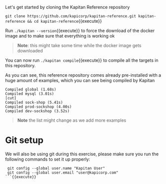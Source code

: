 Let's get started by cloning the Kapitan Reference repository

`git clone https://github.com/kapicorp/kapitan-reference.git kapitan-reference && cd kapitan-reference`{{execute}}

Run `./kapitan --version`{{execute}} to force the download of the docker image and to make sure that everything is working ok

> **Note**: this might take some time while the docker image gets downloaded

You can now run `./kapitan compile`{{execute}} to compile all the targets in this repository.

As you can see, this reference repository comes already pre-installed with a huge amount of examples, which you can see being compiled by Kapitan

```
Compiled global (1.68s)
Compiled mysql (3.01s)
[cut]
Compiled sock-shop (5.41s)
Compiled prod-sockshop (4.00s)
Compiled dev-sockshop (3.52s)
```
> **Note** the list might change as we add more examples

# Git setup
We will also be using git during this exercise, please make sure you run the following commands to set it up properly:

```
 git config --global user.name "Kapitan User"
 git config --global user.email "user@kapicorp.com"
```{{execute}}